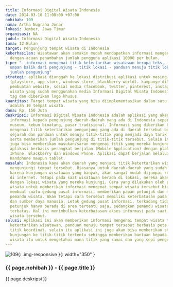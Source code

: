 ```yaml
---
title: Informasi Digital Wisata Indonesia
date: 2014-03-10 11:08:00 +07:00
nohibah: 109
nama: Artha Nugraha Jonar
lokasi: Jember, Jawa Timur
organisasi: NA
judul: Informasi Digital Wisata Indonesia
lama: 12 Bulan
target: Pengunjung tempat wisata di Indonesia
keberhasilan: Wisatawan akan semakin mudah mendapatkan informasi mengenai tempat wisata
  dengan acuan penambahan jumlah pengguna aplikasi 10000 per bulan.
tipe: "- informasi mengenai titik ketertarikan wisatawan berupa teks, foto - form
  umpan balik dari pengunjung - titik lokasi - panduan menuju titik lokasi - statistik
  jumlah pengunjung"
strategi: aplikasi diunggah ke lokasi distribusi aplikasi untuk masing-masing platform
  (playstore, app store, windows store, blackberry world). kampanye dilakukan melalui
  pembuatan website, sosial media (facebook, twitter, pinterest, instagram) tempat
  wisata yang sudah menggunakan media Informasi Digital Wisata Indonesia, akan di
  tag dan diberikan logo khusus.
kuantitas: Target tempat wisata yang bisa diimplementasikan dalam satu tahun pertama
  adalah 10 tempat wisata.
dana: Rp. 150 Juta
deskripsi: Informasi Digital Wisata Indonesia adalah aplikasi yang akan memberikan
  informasi kepada pengunjung daerah-daerah yang ada di Indonesia seperti tempat wisata,
  museum, kebun binatang, pasar tradisional. Informasi yang diberikan berupa referensi
  mengenai titik ketertarikan pengunjung yang ada di daerah tersebut berupa deskripsi,
  sejarah dan panduan untuk menuju titik-titik yang menjadi daya tarik pengunjung,
  serta memberikan jumlah pengunjung di titik-titik tersebut. Selain itu pengunjung
  juga bisa memberikan masukan/saran mengenai titik yang mereka kunjungi. Kategori
  aplikasi berbasis perangkat berjalan (Mobile Application) dengan platform Android,
  IPhone, Blackberry dan Windows Phone. Aplikasi dapat berjalan melalui perangkat
  Handphone maupun tablet.
masalah: Indonesia kaya akan daerah yang menjadi titik ketertarikan wisatawan untuk
  mengunjungi tempat tersebut. Biasanya untuk daerah-daerah yang sudah sangat terkenal
  karena kunjungan wisatawan yang banyak, akan sangat mudah dijumpai referensinya
  di internet. Tetapi pada saat wisatawan berada di lokasi, mereka akan merasa kebingunan
  dengan lokasi wisata yang mereka kunjungi. Cara yang dilakukan oleh pengelola tempat
  wisata untuk memberikan informasi mengenai tempat wisata tersebut biasanya dengan
  membuat suatu gedung pusat informasi, memberikan papan petunjuk dan menyebarkan
  pemandu wisata. Akan tetapi cara tersebut memiliki keterbatasan pada lokasi, waktu
  dan sumber daya manusia. Letak gedung pusat informasi, terkadang tidak jelas. Papan
  petunjuk hanya berada di area tertentu saja, sedangkan pemandu wisata jumlahnya
  terbatas. Hal ini menimbulkan keterbatasan akses informasi pada saat berada di tempat
  wisata tersebut.
solusi: Aplikasi ini akan memberikan informasi mengenai tempat wisata tersebut, titik
  ketertarikan wisatawan, panduan menuju tempat tersebut berbasis peta digital dengan
  titik koordinat. selain itu aplikasi ini juga akan bisa memberikan statisitik jumlah
  kunjungan ke titik-titik tertentu sehingga memberikan bantuan kepada pengelola tempat
  wisata itu untuk mengetahui mana titik yang ramai dan yang sepi pengunjung.
---
```


![109](/static/img/hibahcms/109.png){: .img-responsive }{: width="350" }

### {{ page.nohibah }} - {{ page.title }}

{{ page.deskripsi }}
